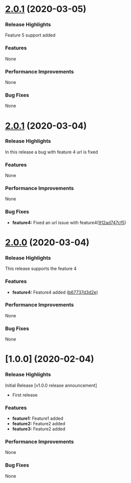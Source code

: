 <a name="3.0.0"></a>
# [2.0.1](https://github.com/i15232/sandbox_repo/compare/2.0.1...3.0.0) (2020-03-05)

### Release Highlights

Feature 5 support added


### Features

None

### Performance Improvements

None

### Bug Fixes

None

<a name="2.0.1"></a>
# [2.0.1](https://github.com/i15232/sandbox_repo/compare/2.0.0...2.0.1) (2020-03-04)

### Release Highlights

In this release a bug with feature 4 url is fixed


### Features

None

### Performance Improvements

None

### Bug Fixes

* **feature4:** Fixed an url issue with feature4([912ad747cf5](https://github.com/i15232/sandbox_repo/commit/912ad747cf5))


<a name="2.0.0"></a>
# [2.0.0](https://github.com/i15232/sandbox_repo/compare/1.0.0...2.0.0) (2020-03-04)

### Release Highlights

This release supports the feature 4


### Features

* **feature4:** Feature4 added ([b67737d3d2e](https://github.com/i15232/sandbox_repo/commit/b67737d3d2e))

### Performance Improvements

None

### Bug Fixes

None


<a name="1.0.0"></a>
# [1.0.0] (2020-02-04)

### Release Highlights

Initial Release [v1.0.0 release announcement]

* First release 


### Features

* **feature1:** Feature1 added
* **feature2:** Feature2 added
* **feature3:** Feature2 added

### Performance Improvements

None

### Bug Fixes

None